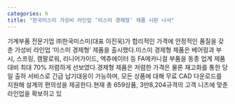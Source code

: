 ```yaml
---
categories: h
title: "한국미스미 가성비 라인업 ‘미스미 경제형’ 제품 시판 나서"
---
```

기계부품 전문기업 ㈜한국미스미(대표 이진욱)가 합리적인 가격에 안정적인 품질을 갖춘 가성비 라인업 ‘미스미 경제형’ 제품을 출시했다.미스미 경제형 제품은 베어링과 부시, 스프링, 캠팔로워, 리니어가이드, 엑츄에이터 등 FA메카니컬 부품을 동종 업계 제품 대비 최대 70% 저렴하게 선보였다.경제형 제품은 저렴한 가격은 물론 재고화를 통한 당일 출하 서비스로 긴급 납기대응이 가능하며, 모든 상품에 대해 무료 CAD 다운로드를 지원해 설계의 편의성을 제공한다.현재 총 659상품, 3만8,204규격의 고객 니즈에 맞춘 라인업을 확보하고 있